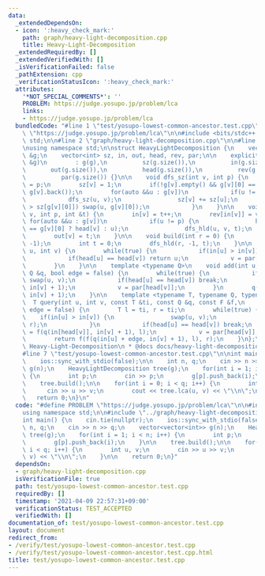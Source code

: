 ```yaml
---
data:
  _extendedDependsOn:
  - icon: ':heavy_check_mark:'
    path: graph/heavy-light-decomposition.cpp
    title: Heavy-Light-Decomposition
  _extendedRequiredBy: []
  _extendedVerifiedWith: []
  _isVerificationFailed: false
  _pathExtension: cpp
  _verificationStatusIcon: ':heavy_check_mark:'
  attributes:
    '*NOT_SPECIAL_COMMENTS*': ''
    PROBLEM: https://judge.yosupo.jp/problem/lca
    links:
    - https://judge.yosupo.jp/problem/lca
  bundledCode: "#line 1 \"test/yosupo-lowest-common-ancestor.test.cpp\"\n#define PROBLEM\
    \ \"https://judge.yosupo.jp/problem/lca\"\n\n#include <bits/stdc++.h>\nusing namespace\
    \ std;\n\n#line 2 \"graph/heavy-light-decomposition.cpp\"\n\n#line 4 \"graph/heavy-light-decomposition.cpp\"\
    \nusing namespace std;\n\nstruct HeavyLightDecomposition {\n    vector<vector<int>>\
    \ &g;\n    vector<int> sz, in, out, head, rev, par;\n\n    explicit HeavyLightDecomposition(vector<vector<int>>\
    \ &g)\n        : g(g),\n          sz(g.size()),\n          in(g.size()),\n   \
    \       out(g.size()),\n          head(g.size()),\n          rev(g.size()),\n\
    \          par(g.size()) {}\n\n    void dfs_sz(int v, int p) {\n        par[v]\
    \ = p;\n        sz[v] = 1;\n        if(!g[v].empty() && g[v][0] == p) swap(g[v][0],\
    \ g[v].back());\n        for(auto &&u : g[v])\n            if(u != p) {\n    \
    \            dfs_sz(u, v);\n                sz[v] += sz[u];\n                if(sz[u]\
    \ > sz[g[v][0]]) swap(u, g[v][0]);\n            }\n    }\n\n    void dfs_hld(int\
    \ v, int p, int &t) {\n        in[v] = t++;\n        rev[in[v]] = v;\n       \
    \ for(auto &&u : g[v])\n            if(u != p) {\n                head[u] = (u\
    \ == g[v][0] ? head[v] : u);\n                dfs_hld(u, v, t);\n            }\n\
    \        out[v] = t;\n    }\n\n    void build(int r = 0) {\n        dfs_sz(r,\
    \ -1);\n        int t = 0;\n        dfs_hld(r, -1, t);\n    }\n\n    int lca(int\
    \ u, int v) {\n        while(true) {\n            if(in[u] > in[v]) swap(u, v);\n\
    \            if(head[u] == head[v]) return u;\n            v = par[head[v]];\n\
    \        }\n    }\n\n    template <typename Q>\n    void add(int u, int v, const\
    \ Q &q, bool edge = false) {\n        while(true) {\n            if(in[u] > in[v])\
    \ swap(u, v);\n            if(head[u] == head[v]) break;\n            q(in[head[v]],\
    \ in[v] + 1);\n            v = par[head[v]];\n        }\n        q(in[u] + edge,\
    \ in[v] + 1);\n    }\n\n    template <typename T, typename Q, typename F>\n  \
    \  T query(int u, int v, const T &ti, const Q &q, const F &f,\n            bool\
    \ edge = false) {\n        T l = ti, r = ti;\n        while(true) {\n        \
    \    if(in[u] > in[v]) {\n                swap(u, v);\n                swap(l,\
    \ r);\n            }\n            if(head[u] == head[v]) break;\n            l\
    \ = f(q(in[head[v]], in[v] + 1), l);\n            v = par[head[v]];\n        }\n\
    \        return f(f(q(in[u] + edge, in[v] + 1), l), r);\n    }\n};\n/*\n * @brief\
    \ Heavy-Light-Decomposition\n * @docs docs/heavy-light-decomposition.md\n */\n\
    #line 7 \"test/yosupo-lowest-common-ancestor.test.cpp\"\n\nint main() {\n    cin.tie(nullptr);\n\
    \    ios::sync_with_stdio(false);\n\n    int n, q;\n    cin >> n >> q;\n    vector<vector<int>>\
    \ g(n);\n    HeavyLightDecomposition tree(g);\n    for(int i = 1; i < n; i++)\
    \ {\n        int p;\n        cin >> p;\n        g[p].push_back(i);\n    }\n\n\
    \    tree.build();\n\n    for(int i = 0; i < q; i++) {\n        int u, v;\n  \
    \      cin >> u >> v;\n        cout << tree.lca(u, v) << \"\\n\";\n    }\n\n \
    \   return 0;\n}\n"
  code: "#define PROBLEM \"https://judge.yosupo.jp/problem/lca\"\n\n#include <bits/stdc++.h>\n\
    using namespace std;\n\n#include \"../graph/heavy-light-decomposition.cpp\"\n\n\
    int main() {\n    cin.tie(nullptr);\n    ios::sync_with_stdio(false);\n\n    int\
    \ n, q;\n    cin >> n >> q;\n    vector<vector<int>> g(n);\n    HeavyLightDecomposition\
    \ tree(g);\n    for(int i = 1; i < n; i++) {\n        int p;\n        cin >> p;\n\
    \        g[p].push_back(i);\n    }\n\n    tree.build();\n\n    for(int i = 0;\
    \ i < q; i++) {\n        int u, v;\n        cin >> u >> v;\n        cout << tree.lca(u,\
    \ v) << \"\\n\";\n    }\n\n    return 0;\n}"
  dependsOn:
  - graph/heavy-light-decomposition.cpp
  isVerificationFile: true
  path: test/yosupo-lowest-common-ancestor.test.cpp
  requiredBy: []
  timestamp: '2021-04-09 22:57:31+09:00'
  verificationStatus: TEST_ACCEPTED
  verifiedWith: []
documentation_of: test/yosupo-lowest-common-ancestor.test.cpp
layout: document
redirect_from:
- /verify/test/yosupo-lowest-common-ancestor.test.cpp
- /verify/test/yosupo-lowest-common-ancestor.test.cpp.html
title: test/yosupo-lowest-common-ancestor.test.cpp
---
```

